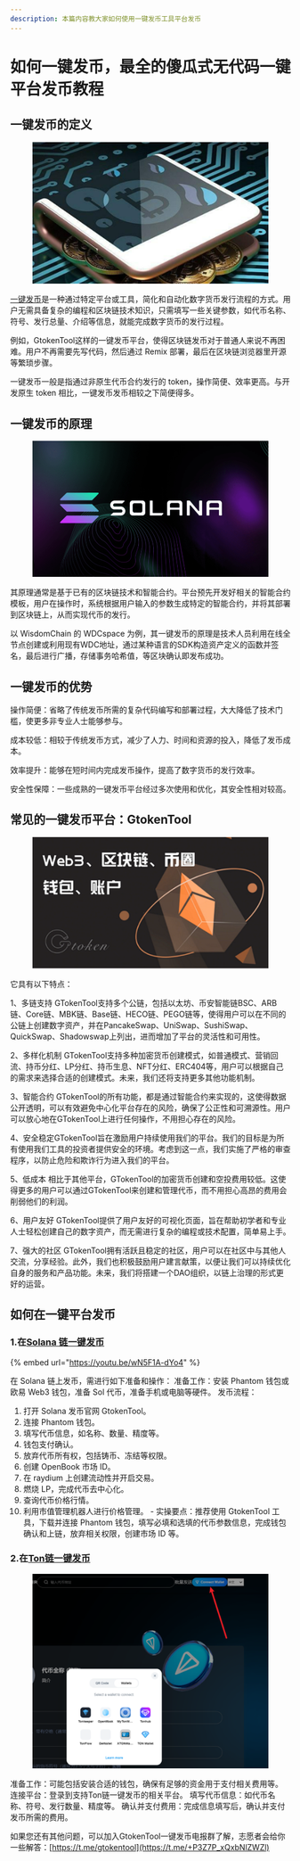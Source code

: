 ```yaml
---
description: 本篇内容教大家如何使用一键发币工具平台发币
---
```


# 如何一键发币，最全的傻瓜式无代码一键平台发币教程

## 一键发币的定义

<figure><img src="../.gitbook/assets/2 (13).png" alt=""><figcaption></figcaption></figure>

[一键发币](https://gtokentool.com/)是一种通过特定平台或工具，简化和自动化数字货币发行流程的方式。用户无需具备复杂的编程和区块链技术知识，只需填写一些关键参数，如代币名称、符号、发行总量、介绍等信息，就能完成数字货币的发行过程。

例如，GtokenTool这样的一键发币平台，使得区块链发币对于普通人来说不再困难。用户不再需要先写代码，然后通过 Remix 部署，最后在区块链浏览器里开源等繁琐步骤。

一键发币一般是指通过非原生代币合约发行的 token，操作简便、效率更高。与开发原生 token 相比，一键发币发币相较之下简便得多。

## 一键发币的原理

<figure><img src="../.gitbook/assets/2 (14).png" alt=""><figcaption></figcaption></figure>

其原理通常是基于已有的区块链技术和智能合约。平台预先开发好相关的智能合约模板，用户在操作时，系统根据用户输入的参数生成特定的智能合约，并将其部署到区块链上，从而实现代币的发行。

以 WisdomChain 的 WDCspace 为例，其一键发币的原理是技术人员利用在线全节点创建或利用现有WDC地址，通过某种语言的SDK构造资产定义的函数并签名，最后进行广播，存储事务哈希值，等区块确认即发布成功。

## 一键发币的优势

操作简便：省略了传统发币所需的复杂代码编写和部署过程，大大降低了技术门槛，使更多非专业人士能够参与。&#x20;

成本较低：相较于传统发币方式，减少了人力、时间和资源的投入，降低了发币成本。&#x20;

效率提升：能够在短时间内完成发币操作，提高了数字货币的发行效率。&#x20;

安全性保障：一些成熟的一键发币平台经过多次使用和优化，其安全性相对较高。

## 常见的一键发币平台：GtokenTool

<figure><img src="../.gitbook/assets/2 (15).png" alt=""><figcaption></figcaption></figure>

它具有以下特点：

1、多链支持 GTokenTool支持多个公链，包括以太坊、币安智能链BSC、ARB链、Core链、MBK链、Base链、HECO链、PEGO链等，使得用户可以在不同的公链上创建数字资产，并在PancakeSwap、UniSwap、SushiSwap、QuickSwap、Shadowswap上列出，进而增加了平台的灵活性和可用性。

2、多样化机制 GTokenTool支持多种加密货币创建模式，如普通模式、营销回流、持币分红、LP分红、持币生息、NFT分红、ERC404等，用户可以根据自己的需求来选择合适的创建模式。未来，我们还将支持更多其他功能机制。

3、智能合约 GTokenTool的所有功能，都是通过智能合约来实现的，这使得数据公开透明，可以有效避免中心化平台存在的风险，确保了公正性和可溯源性。用户可以放心地在GTokenTool上进行任何操作，不用担心存在的风险。

4、安全稳定GTokenTool旨在激励用户持续使用我们的平台。我们的目标是为所有使用我们工具的投资者提供安全的环境。考虑到这一点，我们实施了严格的审查程序，以防止危险和欺诈行为进入我们的平台。

5、低成本 相比于其他平台，GTokenTool的加密货币创建和空投费用较低。这使得更多的用户可以通过GTokenTool来创建和管理代币，而不用担心高昂的费用会削弱他们的利润。

6、用户友好 GTokenTool提供了用户友好的可视化页面，旨在帮助初学者和专业人士轻松创建自己的数字资产，而无需进行复杂的编程或技术配置，简单易上手。

7、强大的社区 GTokenTool拥有活跃且稳定的社区，用户可以在社区中与其他人交流，分享经验。此外，我们也积极鼓励用户建言献策，以便让我们可以持续优化自身的服务和产品功能。未来，我们将搭建一个DAO组织，以链上治理的形式更好的运营。

## 如何在一键平台发币

### 1.在[Solana 链一键发币](../solana/token-creation/token-creation.md)

{% embed url="https://youtu.be/wN5F1A-dYo4" %}

在 Solana 链上发币，需进行如下准备和操作： 准备工作：安装 Phantom 钱包或欧易 Web3 钱包，准备 Sol 代币，准备手机或电脑等硬件。 发币流程：

1. 打开 Solana 发币官网 GtokenTool。
2. 连接 Phantom 钱包。
3. 填写代币信息，如名称、数量、精度等。
4. 钱包支付确认。
5. 放弃代币所有权，包括铸币、冻结等权限。
6. 创建 OpenBook 市场 ID。
7. 在 raydium 上创建流动性并开启交易。
8. 燃烧 LP，完成代币去中心化。
9. 查询代币价格行情。
10. 利用市值管理机器人进行价格管理。 - 实操要点：推荐使用 GtokenTool 工具，下载并连接 Phantom 钱包，填写必填和选填的代币参数信息，完成钱包确认和上链，放弃相关权限，创建市场 ID 等。

### 2.在[Ton链一键发币](../ton-jiao-cheng/ton-lian-yi-jian-fa-bi-jiao-cheng.md)

<figure><img src="../.gitbook/assets/111 (7).png" alt=""><figcaption></figcaption></figure>

准备工作：可能包括安装合适的钱包，确保有足够的资金用于支付相关费用等。 连接平台：登录到支持Ton链一键发币的相关平台。 填写代币信息：如代币名称、符号、发行数量、精度等。 确认并支付费用：完成信息填写后，确认并支付发币所需的费用。

如果您还有其他问题，可以加入GtokenTool一键发币电报群了解，志愿者会给你一些解答：[https://t.me/gtokentool](https://t.me/+P3Z7P_xQxbNlZWZl)
